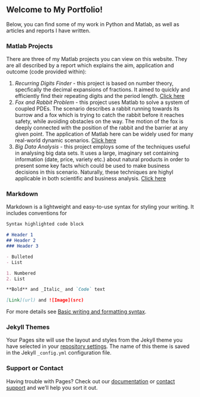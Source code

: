 ## Welcome to My Portfolio!

Below, you can find some of my work in Python and Matlab, as well as articles and reports I have written.

### Matlab Projects

There are three of my Matlab projects you can view on this website. They are all described by a report which explains the aim, application and outcome (code provided within):

1. _Recurring Digits Finder_ - this project is based on number theory, specfically the decimal expansions of fractions. It aimed to quickly and efficiently find their repeating digits and the period length. [Click here](matlab/project_1/Recurring_Digits_Report.pdf)
2. _Fox and Rabbit Problem_ - this project uses Matlab to solve a system of coupled PDEs. The scenario describes a rabbit running towards its burrow and a fox which is trying to catch the rabbit before it reaches safety, while avoiding obstacles on the way. The motion of the fox is deeply connected with the position of the rabbit and the barrier at any given point. The application of Matlab here can be widely used for many real-world dynamic scenarios. [Click here](matlab/project_2/Fox_and_Rabbit_Report.pdf)
3. _Big Data Analysis_ - this project employs some of the techniques useful in analysing big data sets. It uses a large, imaginary set containing information (date, price, variety etc.) about natural products in order to present some key facts which could be used to make business decisions in this scenario. Naturally, these techniques are highyl applicable in both scientific and business analysis. [Click here](matlab/project_3/Project_3_Report.pdf)

### Markdown

Markdown is a lightweight and easy-to-use syntax for styling your writing. It includes conventions for

```markdown
Syntax highlighted code block

# Header 1
## Header 2
### Header 3

- Bulleted
- List

1. Numbered
2. List

**Bold** and _Italic_ and `Code` text

[Link](url) and ![Image](src)
```

For more details see [Basic writing and formatting syntax](https://docs.github.com/en/github/writing-on-github/getting-started-with-writing-and-formatting-on-github/basic-writing-and-formatting-syntax).

### Jekyll Themes

Your Pages site will use the layout and styles from the Jekyll theme you have selected in your [repository settings](https://github.com/mjmichalowski/mjmichalowski.github.io/settings/pages). The name of this theme is saved in the Jekyll `_config.yml` configuration file.

### Support or Contact

Having trouble with Pages? Check out our [documentation](https://docs.github.com/categories/github-pages-basics/) or [contact support](https://support.github.com/contact) and we’ll help you sort it out.
